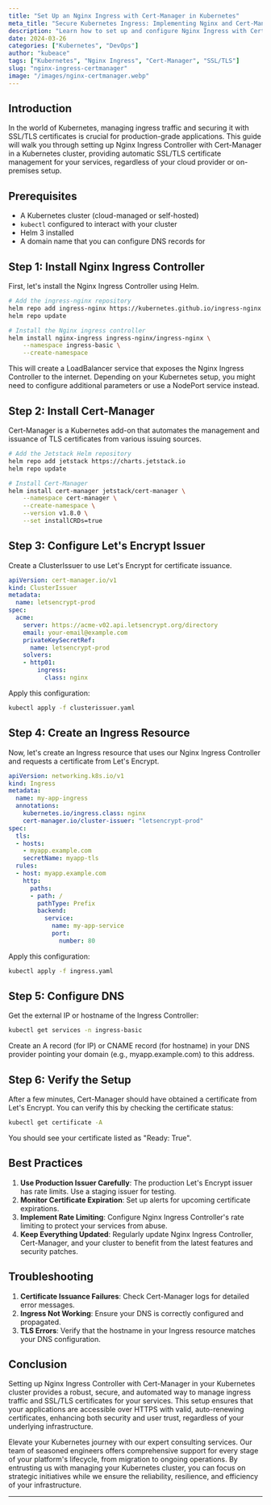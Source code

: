 ```yaml
---
title: "Set Up an Nginx Ingress with Cert-Manager in Kubernetes"
meta_title: "Secure Kubernetes Ingress: Implementing Nginx and Cert-Manager"
description: "Learn how to set up and configure Nginx Ingress with Cert-Manager for automatic SSL/TLS certificate management in any Kubernetes cluster."
date: 2024-03-26
categories: ["Kubernetes", "DevOps"]
author: "kubeace"
tags: ["Kubernetes", "Nginx Ingress", "Cert-Manager", "SSL/TLS"]
slug: "nginx-ingress-certmanager"
image: "/images/nginx-certmanager.webp"
---
```


## Introduction

In the world of Kubernetes, managing ingress traffic and securing it with SSL/TLS certificates is crucial for production-grade applications. This guide will walk you through setting up Nginx Ingress Controller with Cert-Manager in a Kubernetes cluster, providing automatic SSL/TLS certificate management for your services, regardless of your cloud provider or on-premises setup.

## Prerequisites

- A Kubernetes cluster (cloud-managed or self-hosted)
- `kubectl` configured to interact with your cluster
- Helm 3 installed
- A domain name that you can configure DNS records for

## Step 1: Install Nginx Ingress Controller

First, let's install the Nginx Ingress Controller using Helm.

```bash
# Add the ingress-nginx repository
helm repo add ingress-nginx https://kubernetes.github.io/ingress-nginx
helm repo update

# Install the Nginx ingress controller
helm install nginx-ingress ingress-nginx/ingress-nginx \
    --namespace ingress-basic \
    --create-namespace
```

This will create a LoadBalancer service that exposes the Nginx Ingress Controller to the internet. Depending on your Kubernetes setup, you might need to configure additional parameters or use a NodePort service instead.

## Step 2: Install Cert-Manager

Cert-Manager is a Kubernetes add-on that automates the management and issuance of TLS certificates from various issuing sources.

```bash
# Add the Jetstack Helm repository
helm repo add jetstack https://charts.jetstack.io
helm repo update

# Install Cert-Manager
helm install cert-manager jetstack/cert-manager \
    --namespace cert-manager \
    --create-namespace \
    --version v1.8.0 \
    --set installCRDs=true
```

## Step 3: Configure Let's Encrypt Issuer

Create a ClusterIssuer to use Let's Encrypt for certificate issuance.

```yaml
apiVersion: cert-manager.io/v1
kind: ClusterIssuer
metadata:
  name: letsencrypt-prod
spec:
  acme:
    server: https://acme-v02.api.letsencrypt.org/directory
    email: your-email@example.com
    privateKeySecretRef:
      name: letsencrypt-prod
    solvers:
    - http01:
        ingress:
          class: nginx
```

Apply this configuration:

```bash
kubectl apply -f clusterissuer.yaml
```

## Step 4: Create an Ingress Resource

Now, let's create an Ingress resource that uses our Nginx Ingress Controller and requests a certificate from Let's Encrypt.

```yaml
apiVersion: networking.k8s.io/v1
kind: Ingress
metadata:
  name: my-app-ingress
  annotations:
    kubernetes.io/ingress.class: nginx
    cert-manager.io/cluster-issuer: "letsencrypt-prod"
spec:
  tls:
  - hosts:
    - myapp.example.com
    secretName: myapp-tls
  rules:
  - host: myapp.example.com
    http:
      paths:
      - path: /
        pathType: Prefix
        backend:
          service:
            name: my-app-service
            port: 
              number: 80
```

Apply this configuration:

```bash
kubectl apply -f ingress.yaml
```

## Step 5: Configure DNS

Get the external IP or hostname of the Ingress Controller:

```bash
kubectl get services -n ingress-basic
```

Create an A record (for IP) or CNAME record (for hostname) in your DNS provider pointing your domain (e.g., myapp.example.com) to this address.

## Step 6: Verify the Setup

After a few minutes, Cert-Manager should have obtained a certificate from Let's Encrypt. You can verify this by checking the certificate status:

```bash
kubectl get certificate -A
```

You should see your certificate listed as "Ready: True".

## Best Practices

1. **Use Production Issuer Carefully**: The production Let's Encrypt issuer has rate limits. Use a staging issuer for testing.
2. **Monitor Certificate Expiration**: Set up alerts for upcoming certificate expirations.
3. **Implement Rate Limiting**: Configure Nginx Ingress Controller's rate limiting to protect your services from abuse.
4. **Keep Everything Updated**: Regularly update Nginx Ingress Controller, Cert-Manager, and your cluster to benefit from the latest features and security patches.

## Troubleshooting

1. **Certificate Issuance Failures**: Check Cert-Manager logs for detailed error messages.
2. **Ingress Not Working**: Ensure your DNS is correctly configured and propagated.
3. **TLS Errors**: Verify that the hostname in your Ingress resource matches your DNS configuration.

## Conclusion

Setting up Nginx Ingress Controller with Cert-Manager in your Kubernetes cluster provides a robust, secure, and automated way to manage ingress traffic and SSL/TLS certificates for your services. This setup ensures that your applications are accessible over HTTPS with valid, auto-renewing certificates, enhancing both security and user trust, regardless of your underlying infrastructure.

Elevate your Kubernetes journey with our expert consulting services. Our team of seasoned engineers offers comprehensive support for every stage of your platform's lifecycle, from migration to ongoing operations. By entrusting us with managing your Kubernetes cluster, you can focus on strategic initiatives while we ensure the reliability, resilience, and efficiency of your infrastructure.

---